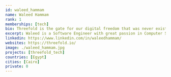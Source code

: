 ```yaml
---
id: waleed_hammam
name: Waleed Hammam
rank: 1
memberships: [tech]
bio: Threefold is the gate for our digital freedom that was never existed before, It gave me the chance to learn special technologies and has great people working there.
excerpt: Waleed is a Software Engineer with great passion in Computer Science and new technologies.
linkedin: https://www.linkedin.com/in/waleedhammam/
websites: https://threefold.io/
image: ./waleed_hammam.jpg
projects: [threefold_tech]
countries: [Egypt]
cities: [Cairo]
private: 0
---
```

